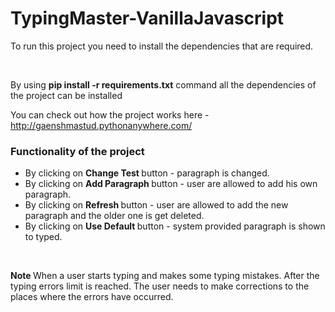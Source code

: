 # TypingMaster-VanillaJavascript

<p>To run this project you need to install the dependencies that are required.</p><br>
<p>By using <strong>pip install -r requirements.txt</strong> command all the dependencies of the project can be installed</p>
<p> You can check out how the project works here - <a href="http://gaenshmastud.pythonanywhere.com/">http://gaenshmastud.pythonanywhere.com/</a></p>

<h3>Functionality of the project</h3>
<ul>
<li>By clicking on <strong>Change Test </strong> button - paragraph is changed.</li>
<li>By clicking on <strong>Add Paragraph </strong> button - user are allowed to add his own paragraph.</li>
<li>By clicking on <strong>Refresh </strong> button - user are allowed to add the new paragraph and the older one is get deleted.</li>
<li>By clicking on <strong>Use Default </strong> button - system provided paragraph is shown to typed.</li>

</ul>
<br>
 <p> <strong> Note </strong>When a user starts typing and makes some typing mistakes. After the typing errors limit is reached. The user needs to make corrections to the places where the errors have occurred.</p>
 <br>
